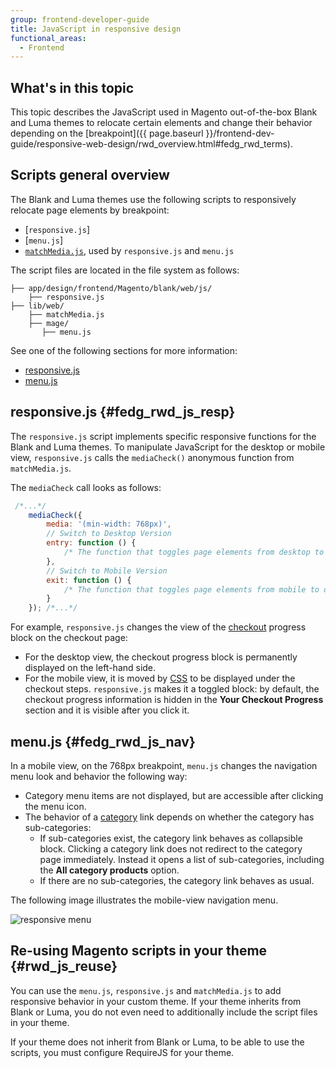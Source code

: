 ```yaml
---
group: frontend-developer-guide
title: JavaScript in responsive design
functional_areas:
  - Frontend
---
```


## What's in this topic

This topic describes the JavaScript used in Magento out-of-the-box Blank and Luma themes to relocate certain elements and change their behavior depending on the [breakpoint]({{ page.baseurl }}/frontend-dev-guide/responsive-web-design/rwd_overview.html#fedg_rwd_terms).

## Scripts general overview

The Blank and Luma themes use the following scripts to responsively relocate page elements by breakpoint:

-  [`responsive.js`]
-  [`menu.js`]
-  [`matchMedia.js`], used by `responsive.js` and `menu.js`

The script files are located in the file system as follows:

```tree
├── app/design/frontend/Magento/blank/web/js/
    ├── responsive.js
├── lib/web/
    ├── matchMedia.js
    ├── mage/
       ├── menu.js
```

See one of the following sections for more information:

-  [responsive.js](#fedg_rwd_js_resp)
-  [menu.js](#fedg_rwd_js_nav)

## responsive.js {#fedg_rwd_js_resp}

The `responsive.js` script implements specific responsive functions for the Blank and Luma themes. To manipulate JavaScript for the desktop or mobile view, `responsive.js` calls the `mediaCheck()` anonymous function from `matchMedia.js`.

The `mediaCheck` call looks as follows:

```javascript
 /*...*/
    mediaCheck({
        media: '(min-width: 768px)',
        // Switch to Desktop Version
        entry: function () {
            /* The function that toggles page elements from desktop to mobile mode is called here */
        },
        // Switch to Mobile Version
        exit: function () {
            /* The function that toggles page elements from mobile to desktop mode is called here*/
        }
    }); /*...*/
```

For example, `responsive.js` changes the view of the [checkout](https://glossary.magento.com/checkout) progress block on the checkout page:

-  For the desktop view, the checkout progress block is permanently
    displayed on the left-hand side.
-  For the mobile view, it is moved by [CSS](https://glossary.magento.com/css)
    to be displayed under the checkout steps. `responsive.js` makes it
    a toggled block: by default, the checkout progress information is
    hidden in the **Your Checkout Progress** section and it is visible
    after you click it.

## menu.js {#fedg_rwd_js_nav}

In a mobile view, on the 768px breakpoint, `menu.js` changes the navigation menu look and behavior the following way:

-  Category menu items are not displayed, but are accessible after clicking the menu icon.
-  The behavior of a [category](https://glossary.magento.com/category) link depends on whether the category has sub-categories:
   -  If sub-categories exist, the category link behaves as collapsible block. Clicking a category link does not redirect to the category page immediately. Instead it opens a list of sub-categories, including the **All category products** option.
   -  If there are no sub-categories, the category link behaves as usual.

The following image illustrates the mobile-view navigation menu.

![responsive menu]

## Re-using Magento scripts in your theme {#rwd_js_reuse}

You can use the `menu.js`, `responsive.js` and `matchMedia.js` to add responsive behavior in your custom theme.
If your theme inherits from Blank or Luma, you do not even need to additionally include the script files in your theme.

If your theme does not inherit from Blank or Luma, to be able to use the scripts, you must configure RequireJS for your theme.

[`matchMedia.js`]: https://github.com/paulirish/matchMedia.js/
[responsive menu]: {{site.baseurl}}/common/images/js_rwd_menu.png
